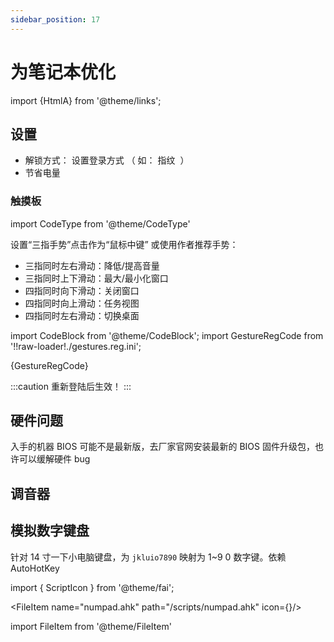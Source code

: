 ```yaml
---
sidebar_position: 17
---
```


# 为笔记本优化

import {HtmlA} from '@theme/links';

## 设置

- 解锁方式：
  <HtmlA href='ms-settings:signinoptions'>设置登录方式</HtmlA>
  （ 如：
  <HtmlA href="ms-settings:signinoptions-launchfingerprintenrollment">指纹</HtmlA>
  &nbsp;）
- <HtmlA href="ms-settings:batterysaver-settings">节省电量</HtmlA>

### 触摸板

import CodeType from '@theme/CodeType'

<HtmlA href="ms-settings:devices-touchpad">设置“三指手势”点击作为“鼠标中键”</HtmlA>
<CodeType reg>
或使用作者推荐手势：
</CodeType>

- 三指同时左右滑动：降低/提高音量
- 三指同时上下滑动：最大/最小化窗口
- 四指同时向下滑动：关闭窗口
- 四指同时向上滑动：任务视图
- 四指同时左右滑动：切换桌面

import CodeBlock from '@theme/CodeBlock';
import GestureRegCode from '!!raw-loader!./gestures.reg.ini';

<CodeBlock language="ini">{GestureRegCode}</CodeBlock>

:::caution 重新登陆后生效！
:::

## 硬件问题

入手的机器 BIOS 可能不是最新版，去厂家官网安装最新的 BIOS 固件升级包，也许可以缓解硬件 bug

## 调音器

## 模拟数字键盘

针对 14 寸一下小电脑键盘，为 `jkluio7890` 映射为 1~9 0 数字键。依赖 AutoHotKey

import { ScriptIcon } from '@theme/fai';

<FileItem name="numpad.ahk" path="/scripts/numpad.ahk" icon={<ScriptIcon />}/>

import FileItem from '@theme/FileItem'
